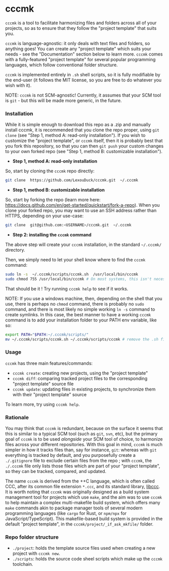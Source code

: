 # cccmk

`cccmk` is a tool to facilitate harmonizing files and folders across all of your projects, so as to ensure that they follow the "project template" that suits you.

`cccmk` is language-agnostic: it only deals with text files and folders, so anything goes! You can create any "project template" which suits your needs - see the "Documentation" section below to learn more.
`cccmk` comes with a fully-featured "project template" for several popular programming languages, which follow conventional folder structure.

`cccmk` is implemented entirely in `.sh` shell scripts, so it is fully modifiable by the end-user (it follows the MIT license, so you are free to do whatever you wish with it).

NOTE: `cccmk` is not SCM-agnostic! Currently, it assumes that your SCM tool is `git` - but this will be made more generic, in the future.



### Installation

While it is simple enough to download this repo as a .zip and manually install cccmk, it is recommended that you clone the repo proper, using `git clone` (see "Step 1, method A: read-only installation").
If you wish to customize the "project template", or `cccmk` itself, then it is probably best that you fork this repository, so that you can then `git push` your custom changes to your own forked repo (see "Step 1, method B: customizable installation").

- **Step 1, method A: read-only installation**

So, start by cloning the `cccmk` repo directly:
```sh
git clone  https://github.com/LexouDuck/cccmk.git  ~/.cccmk
```

- **Step 1, method B: customizable installation**

So, start by forking the repo (learn more here: https://docs.github.com/en/get-started/quickstart/fork-a-repo).
When you clone your forked repo, you may want to use an SSH address rather than HTTPS, depending on your use-case:
```sh
git clone  git@github.com:<USERNAME>/cccmk.git  ~/.cccmk
```

- **Step 2: installing the `cccmk` command**

The above step will create your `cccmk` installation, in the standard `~/.cccmk/` directory.

Then, we simply need to let your shell know where to find the `cccmk` command:
```sh
sudo ln -s  ~/.cccmk/scripts/cccmk.sh  /usr/local/bin/cccmk
sudo chmod 755 /usr/local/bin/cccmk # On most systems, this isn't necessary
```
That should be it ! Try running `cccmk help` to see if it works.

NOTE: If you use a windows machine, then, depending on the shell that you use, there is perhaps no `chmod` command, there is probably no `sudo` command, and there is most likely no simple working `ln -s` command to create symlinks.
In this case, the best manner to have a working `cccmk` command is to add your installation folder to your PATH env variable, like so:
```sh
export PATH="$PATH:~/.cccmk/scripts/"
mv ~/.cccmk/scripts/cccmk.sh ~/.cccmk/scripts/cccmk # remove the .sh file extension from the main entry-point script
```



### Usage

`cccmk` has three main features/commands:
- `cccmk create`: creating new projects, using the "project template"
- `cccmk diff`: comparing tracked project files to the corresponding "project template" source file
- `cccmk update`: updating files in existing projects, to synchronize them with their "project template" source

To learn more, try using `cccmk help`.



### Rationale

You may think that `cccmk` is redundant, because on the surface it seems that this is similar to a typical SCM tool (such as `git`, `svn`, etc), but the primary goal of `cccmk` is to be used _alongside_ your SCM tool of choice, to harmonize files across your different repositories.
With this goal in mind, `cccmk` is much simpler in how it tracks files than, say for instance, `git`: whereas with `git` everything is tracked by default, and you purposefully create a `./.gitignore` file to exclude certain files from the repo ; with `cccmk`, the `./.cccmk` file only lists those files which are part of your "project template", so they can be tracked, compared, and updated.


The name `cccmk` is derived from the ++C language, which is often called CCC, after its common file extension `*.ccc`, and its standard library, [libccc](https://github.com/LexouDuck/libccc).
It is worth noting that `cccmk` was originally designed as a build system management tool for projects which use `make`, and the aim was to use `cccmk` to help maintain a complex multi-makefile build system, which offers many `make` commands akin to package manager tools of several modern programming languages (like `cargo` for Rust, or `npm/npx` for JavaScript/TypeScript). This makefile-based build system is provided in the default "project template", in the `cccmk/project/_if_ask_mkfile/` folder.



### Repo folder structure

- `./project`: holds the template source files used when creating a new project with `cccmk new`.
- `./scripts`: holds the source code sheel scripts which make up the `cccmk` toolchain.
